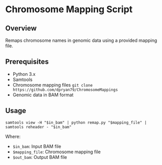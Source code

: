 # Chromosome Mapping Script

## Overview
Remaps chromosome names in genomic data using a provided mapping file.

## Prerequisites
- Python 3.x
- Samtools
- Chromosome mapping files `git clone https://github.com/dpryan79/ChromosomeMappings`
- Genomic data in BAM format

## Usage
```
samtools view -H "$in_bam" | python remap.py "$mapping_file" | samtools reheader - "$in_bam"
```
Where:
- `$in_bam`: Input BAM file
- `$mapping_file`: Chromosome mapping file
- `$out_bam`: Output BAM file
